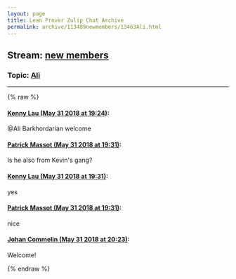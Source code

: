```yaml
---
layout: page
title: Lean Prover Zulip Chat Archive 
permalink: archive/113489newmembers/13463Ali.html
---
```


## Stream: [new members](index.html)
### Topic: [Ali](13463Ali.html)

---


{% raw %}
#### [ Kenny Lau (May 31 2018 at 19:24)](https://leanprover.zulipchat.com/#narrow/stream/113489-new%20members/topic/Ali/near/127372915):
<p><span class="user-mention" data-user-id="118106">@Ali Barkhordarian</span> welcome</p>

#### [ Patrick Massot (May 31 2018 at 19:31)](https://leanprover.zulipchat.com/#narrow/stream/113489-new%20members/topic/Ali/near/127373274):
<p>Is he also from Kevin's gang?</p>

#### [ Kenny Lau (May 31 2018 at 19:31)](https://leanprover.zulipchat.com/#narrow/stream/113489-new%20members/topic/Ali/near/127373275):
<p>yes</p>

#### [ Patrick Massot (May 31 2018 at 19:31)](https://leanprover.zulipchat.com/#narrow/stream/113489-new%20members/topic/Ali/near/127373276):
<p>nice</p>

#### [ Johan Commelin (May 31 2018 at 20:23)](https://leanprover.zulipchat.com/#narrow/stream/113489-new%20members/topic/Ali/near/127375871):
<p>Welcome!</p>


{% endraw %}
